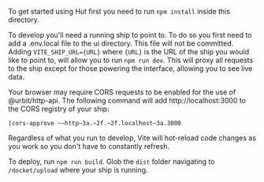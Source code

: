 To get started using Hut first you need to run `npm install` inside this directory.

To develop you'll need a running ship to point to. To do so you first need to add a .env.local file to the ui directory. This file will not be committed. Adding `VITE_SHIP_URL={URL}` where `{URL}` is the URL of the ship you would like to point to, will allow you to run `npm run dev`. This will proxy all requests to the ship except for those powering the interface, allowing you to see live data.

Your browser may require CORS requests to be enabled for the use of @urbit/http-api. The following command will add http://localhost:3000 to the CORS registry of your ship:

```
|cors-approve ~~http~3a.~2f.~2f.localhost~3a.3000
```

Regardless of what you run to develop, Vite will hot-reload code changes as you work so you don't have to constantly refresh.

To deploy, run `npm run build`. Glob the `dist` folder navigating to `/docket/upload` where your ship is running.